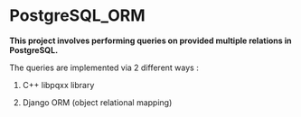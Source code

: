 # PostgreSQL_ORM

**This project involves performing queries on provided multiple relations in PostgreSQL.**

The queries are implemented via 2 different ways :

1) C++ libpqxx library

2) Django ORM (object relational mapping)
